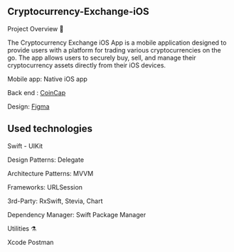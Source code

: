 ## Cryptocurrency-Exchange-iOS

Project Overview 👔

The Cryptocurrency Exchange iOS App is a mobile application designed to provide users with a platform for trading various cryptocurrencies on the go. The app allows users to securely buy, sell, and manage their cryptocurrency assets directly from their iOS devices.

Mobile app: Native iOS app

Back end : [CoinCap](https://docs.coincap.io/#89deffa0-ab03-4e0a-8d92-637a857d2c91)

Design: [Figma](//www.figma.com/community/file/1216633677090577347)

## Used technologies

Swift - UIKit

Design Patterns: Delegate

Architecture Patterns: MVVM

Frameworks: URLSession

3rd-Party: RxSwift, Stevia, Chart

Dependency Manager: Swift Package Manager

Utilities ⚗️

Xcode
Postman
